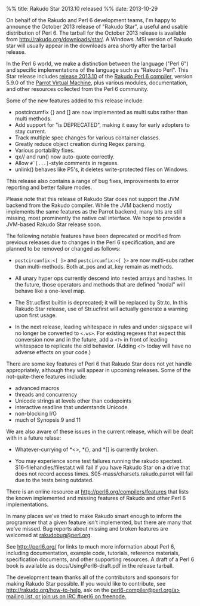 %% title: Rakudo Star 2013.10 released
%% date: 2013-10-29

<p>On behalf of the Rakudo and Perl 6 development teams, I'm happy to announce the October 2013 release of "Rakudo Star", a useful and usable distribution of Perl 6. The tarball for the October 2013 release is available from <a href="http://rakudo.org/downloads/star/">http://rakudo.org/downloads/star/</a>. A Windows .MSI version of Rakudo star will usually appear in the downloads area shortly after the tarball release.</p>

<p>In the Perl 6 world, we make a distinction between the language ("Perl 6") and specific implementations of the language such as "Rakudo Perl". This Star release includes <a href="https://github.com/rakudo/rakudo/blob/nom/docs/announce/2013.10.md">release 2013.10</a> of the <a href="http://github.com/rakudo/rakudo">Rakudo Perl 6 compiler</a>, version 5.9.0 of the <a href="http://parrot.org">Parrot Virtual Machine</a>, plus various modules, documentation, and other resources collected from the Perl 6 community.</p>

<p>Some of the new features added to this release include:</p>

<ul>
<li>postcircumfix {} and [] are now implemented as multi subs rather than multi methods.</li>
<li>Add support for "is DEPRECATED", making it easy for early adopters to stay current.</li>
<li>Track multiple spec changes for various container classes.</li>
<li>Greatly reduce object creation during Regex parsing.</li>
<li>Various portability fixes.</li>
<li>qx// and run() now auto-quote correctly.</li>
<li>Allow <code>#`[...]</code>-style comments in regexes.</li>
<li>unlink() behaves like P5's, it deletes write-protected files on Windows.</li>
</ul>

<p>This release also contains a range of bug fixes, improvements to error reporting and better failure modes.</p>

<p>Please note that this release of Rakudo Star does not support the JVM backend from the Rakudo compiler. While the JVM backend mostly implements the same features as the Parrot backend, many bits are still missing, most prominently the native call interface.  We hope to provide a JVM-based Rakudo Star release soon.</p>

<p>The following notable features have been deprecated or modified from previous releases due to changes in the Perl 6 specification, and are planned to be removed or changed as follows:</p>

<ul>
<li><p><code>postcircumfix:&lt;[ ]&gt;</code> and <code>postcircumfix:&lt;{ }&gt;</code> are now multi-subs rather than multi-methods. Both at_pos and at_key remain as methods.</p></li>
<li><p>All unary hyper ops currently descend into nested arrays and hashes. In the future, those operators and methods that are defined "nodal" will behave like a one-level map.</p></li>
<li><p>The Str.ucfirst builtin is deprecated; it will be replaced by Str.tc. In this Rakudo Star release, use of Str.ucfirst will actually generate a warning upon first usage.</p></li>
<li><p>In the next release, leading whitespace in rules and under :sigspace will no longer be converted to <code>&lt;.ws&gt;</code>. For existing regexes that expect this conversion now and in the future, add a <code>&lt;?&gt;</code> in front of leading whitespace to replicate the old behavior. (Adding <code>&lt;?&gt;</code> today will have no adverse effects on your code.)</p></li>
</ul>

<p>There are some key features of Perl 6 that Rakudo Star does not yet
handle appropriately, although they will appear in upcoming releases.
Some of the not-quite-there features include:</p>

<ul>
<li>advanced macros</li>
<li>threads and concurrency</li>
<li>Unicode strings at levels other than codepoints</li>
<li>interactive readline that understands Unicode</li>
<li>non-blocking I/O</li>
<li>much of Synopsis 9 and 11</li>
</ul>

<p>We are also aware of these issues in the current release, which will be dealt with in a future relase:</p>

<ul>
<li><p>Whatever-currying of *&lt;>, *{}, and *[] is currently broken.</p></li>
<li><p>You may experience some test failures running the rakudo spectest. S16-filehandles/filestat.t will fail if you have Rakudo Star on a drive that does not record access times. S05-mass/charsets.rakudo.parrot will fail due to the tests being outdated.</p></li>
</ul>

<p>There is an online resource at <a href="http://perl6.org/compilers/features">http://perl6.org/compilers/features</a> that lists the known implemented and missing features of Rakudo and other Perl 6 implementations.</p>

<p>In many places we've tried to make Rakudo smart enough to inform the
programmer that a given feature isn't implemented, but there are many
that we've missed. Bug reports about missing and broken features are
welcomed at <a href="mailto:rakudobug@perl.org">rakudobug@perl.org</a>.</p>

<p>See <a href="http://perl6.org/">http://perl6.org/</a> for links to much more information about Perl 6, including documentation, example code, tutorials, reference materials, specification documents, and other supporting resources. A draft of a Perl 6 book is available as docs/UsingPerl6-draft.pdf in
the release tarball.</p>

<p>The development team thanks all of the contributors and sponsors for
making Rakudo Star possible. If you would like to contribute, see
<a href="http://rakudo.org/how-to-help">http://rakudo.org/how-to-help</a>, ask on the <a href="mailto:perl6-compiler@perl.org">perl6-compiler@perl.org/a> mailing list, or join us on IRC #perl6 on freenode.</p>

